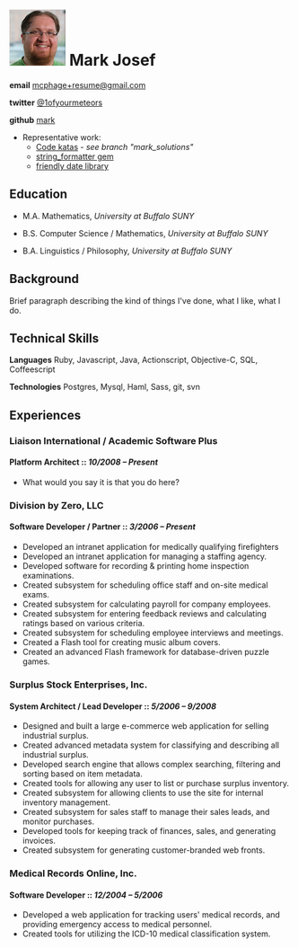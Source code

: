 # ![Photo](headshot-100x100.png) Mark Josef

**email** [mcphage+resume@gmail.com](mailto:mcphage+resume@gmail.com)

**twitter** [@1ofyourmeteors](http://twitter.com/1ofyourmeteors)

**github** [mark](http://www.github.com/mark)

* Representative work:
	* [Code katas](http://github.com/mark/katas) - *see branch "mark_solutions"*
	* [string_formatter gem](http://github.com/mark/string_formatter)
	* [friendly date library](http://github.com/mark/friendly_date)

## Education

* M.A. Mathematics, *University at Buffalo SUNY*

* B.S. Computer Science / Mathematics, *University at Buffalo SUNY*

* B.A. Linguistics / Philosophy, *University at Buffalo SUNY*

## Background

Brief paragraph describing the kind of things I've done, what I like, what I do.

## Technical Skills

**Languages** Ruby, Javascript, Java, Actionscript, Objective-C, SQL, Coffeescript

**Technologies**  Postgres, Mysql, Haml, Sass, git, svn

## Experiences

### Liaison International / Academic Software Plus
#### Platform Architect :: *10/2008 – Present*

* What would you say it is that you do here?

### Division by Zero, LLC
#### Software Developer / Partner :: *3/2006 – Present*

* Developed an intranet application for medically qualifying firefighters
* Developed an intranet application for managing a staffing agency.
* Developed software for recording & printing home inspection examinations.
* Created subsystem for scheduling office staff and on-site medical exams.
* Created subsystem for calculating payroll for company employees.
* Created subsystem for entering feedback reviews and calculating ratings based on various criteria. 
* Created subsystem for scheduling employee interviews and meetings.
* Created a Flash tool for creating music album covers.
* Created an advanced Flash framework for database-driven puzzle games.

### Surplus Stock Enterprises, Inc.
#### System Architect / Lead Developer :: *5/2006 – 9/2008*

* Designed and built a large e-commerce web application for selling industrial surplus.
* Created advanced metadata system for classifying and describing all industrial surplus.
* Developed search engine that allows complex searching, filtering and sorting based on item metadata.
* Created tools for allowing any user to list or purchase surplus inventory.
* Created subsystem for allowing clients to use the site for internal inventory management.
* Created subsystem for sales staff to manage their sales leads, and monitor purchases.
* Developed tools for keeping track of finances, sales, and generating invoices.
* Created subsystem for generating customer-branded web fronts.

### Medical Records Online, Inc.
#### Software Developer :: *12/2004 – 5/2006*

* Developed a web application for tracking users' medical records, and providing emergency access to medical personnel.
* Created tools for utilizing the ICD-10 medical classification system.

